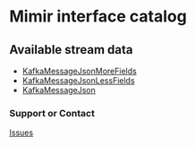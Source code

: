 # Mimir interface catalog

## Available stream data

- [KafkaMessageJsonMoreFields](schemas/KafkaMessageJsonMoreFields.html)
- [KafkaMessageJsonLessFields](schemas/KafkaMessageJsonLessFields.html)
- [KafkaMessageJson](schemas/KafkaMessageJson.html)


### Support or Contact

[Issues](https://github.com/indyMccarthy/Mimir-interface-doc/issues)

